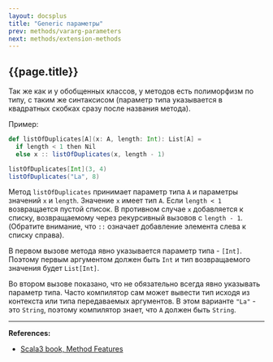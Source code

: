 ```yaml
---
layout: docsplus
title: "Generic параметры"
prev: methods/vararg-parameters
next: methods/extension-methods
---
```


## {{page.title}}

Так же как и у обобщенных классов, у методов есть полиморфизм по типу, 
с таким же синтаксисом (параметр типа указывается в квадратных скобках сразу после названия метода).

Пример:

```scala mdoc
def listOfDuplicates[A](x: A, length: Int): List[A] =
  if length < 1 then Nil
  else x :: listOfDuplicates(x, length - 1)

listOfDuplicates[Int](3, 4)
listOfDuplicates("La", 8)
```

Метод `listOfDuplicates` принимает параметр типа `A` и параметры значений `x` и `length`. 
Значение `x` имеет тип `A`. Если `length < 1` возвращается пустой список. 
В противном случае `x` добавляется к списку, возвращаемому через рекурсивный вызовов с `length - 1`. 
(Обратите внимание, что `::` означает добавление элемента слева к списку справа).

В первом вызове метода явно указывается параметр типа - `[Int]`. 
Поэтому первым аргументом должен быть `Int` и тип возвращаемого значения будет `List[Int]`.

Во втором вызове показано, что не обязательно всегда явно указывать параметр типа. 
Часто компилятор сам может вывести тип исходя из контекста или типа передаваемых аргументов. 
В этом варианте `"La"` - это `String`, поэтому компилятор знает, что `A` должен быть `String`.


---

**References:**
- [Scala3 book, Method Features](https://docs.scala-lang.org/scala3/book/methods-most.html)
